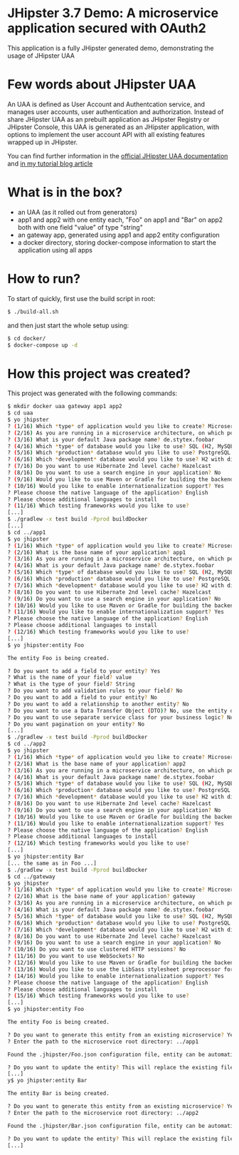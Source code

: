 # JHipster 3.7 Demo: A microservice application secured with OAuth2
This application is a fully JHipster generated demo, demonstrating the usage of JHipster UAA


# Few words about JHipster UAA

An UAA is defined as User Account and Authentcation service, and manages user accounts, user authentication and authorization.
Instead of share JHipster UAA as an prebuilt application as JHipster Registry or JHipster Console, this UAA is generated as an
JHipster application, with options to implement the user account API with all existing features wrapped up in JHipster.

You can find further information in the [official JHipster UAA documentation][] and [in my tutorial blog article][]

# What is in the box?

* an UAA (as it rolled out from generators)
* app1 and app2 with one entity each, "Foo" on app1 and "Bar" on app2 both with one field "value" of type "string"
* an gateway app, generated using app1 and app2 entity configuration
* a docker directory, storing docker-compose information to start the application using all apps

# How to run?

To start of quickly, first use the build script in root:

``` sh
$ ./build-all.sh
```

and then just start the whole setup using:


``` sh
$ cd docker/
$ docker-compose up -d
```
# How this project was created?

This project was generated with the following commands:

``` sh
$ mkdir docker uaa gateway app1 app2
$ cd uaa
$ yo jhipster
? (1/16) Which *type* of application would you like to create? Microservice UAA service
? (2/16) As you are running in a microservice architecture, on which port would like your server to run? It should be unique to avoid port conflicts. 9999
? (3/16) What is your default Java package name? de.stytex.foobar
? (4/16) Which *type* of database would you like to use? SQL (H2, MySQL, PostgreSQL, Oracle)
? (5/16) Which *production* database would you like to use? PostgreSQL
? (6/16) Which *development* database would you like to use? H2 with disk-based persistence
? (7/16) Do you want to use Hibernate 2nd level cache? Hazelcast
? (8/16) Do you want to use a search engine in your application? No
? (9/16) Would you like to use Maven or Gradle for building the backend? Gradle
? (10/16) Would you like to enable internationalization support? Yes
? Please choose the native language of the application? English
? Please choose additional languages to install
? (11/16) Which testing frameworks would you like to use?
[...]
$ ./gradlew -x test build -Pprod buildDocker
[...]
$ cd ../app1
$ yo jhipster
? (1/16) Which *type* of application would you like to create? Microservice application
? (2/16) What is the base name of your application? app1
? (3/16) As you are running in a microservice architecture, on which port would like your server to run? It should be unique to avoid port conflicts. 8081
? (4/16) What is your default Java package name? de.stytex.foobar
? (5/16) Which *type* of database would you like to use? SQL (H2, MySQL, PostgreSQL, Oracle)
? (6/16) Which *production* database would you like to use? PostgreSQL
? (7/16) Which *development* database would you like to use? H2 with disk-based persistence
? (8/16) Do you want to use Hibernate 2nd level cache? Hazelcast
? (9/16) Do you want to use a search engine in your application? No
? (10/16) Would you like to use Maven or Gradle for building the backend? Gradle
? (11/16) Would you like to enable internationalization support? Yes
? Please choose the native language of the application? English
? Please choose additional languages to install
? (12/16) Which testing frameworks would you like to use?
[...]
$ yo jhipster:entity Foo

The entity Foo is being created.

? Do you want to add a field to your entity? Yes
? What is the name of your field? value
? What is the type of your field? String
? Do you want to add validation rules to your field? No
? Do you want to add a field to your entity? No
? Do you want to add a relationship to another entity? No
? Do you want to use a Data Transfer Object (DTO)? No, use the entity directly
? Do you want to use separate service class for your business logic? No, the REST controller should use the repository directly
? Do you want pagination on your entity? No
[...]
$ ./gradlew -x test build -Pprod buildDocker
$ cd ../app2
$ yo jhipster
? (1/16) Which *type* of application would you like to create? Microservice application
? (2/16) What is the base name of your application? app2
? (3/16) As you are running in a microservice architecture, on which port would like your server to run? It should be unique to avoid port conflicts. 8082
? (4/16) What is your default Java package name? de.stytex.foobar
? (5/16) Which *type* of database would you like to use? SQL (H2, MySQL, PostgreSQL, Oracle)
? (6/16) Which *production* database would you like to use? PostgreSQL
? (7/16) Which *development* database would you like to use? H2 with disk-based persistence
? (8/16) Do you want to use Hibernate 2nd level cache? Hazelcast
? (9/16) Do you want to use a search engine in your application? No
? (10/16) Would you like to use Maven or Gradle for building the backend? Gradle
? (11/16) Would you like to enable internationalization support? Yes
? Please choose the native language of the application? English
? Please choose additional languages to install
? (12/16) Which testing frameworks would you like to use?
[...]
$ yo jhipster:entity Bar
[... the same as in Foo ...]
$ ./gradlew -x test build -Pprod buildDocker
$ cd ../gateway
$ yo jhipster
? (1/16) Which *type* of application would you like to create? Microservice gateway
? (2/16) What is the base name of your application? gateway
? (3/16) As you are running in a microservice architecture, on which port would like your server to run? It should be unique to avoid port conflicts. 8080
? (4/16) What is your default Java package name? de.stytex.foobar
? (5/16) Which *type* of database would you like to use? SQL (H2, MySQL, PostgreSQL, Oracle)
? (6/16) Which *production* database would you like to use? PostgreSQL
? (7/16) Which *development* database would you like to use? H2 with disk-based persistence
? (8/16) Do you want to use Hibernate 2nd level cache? Hazelcast
? (9/16) Do you want to use a search engine in your application? No
? (10/16) Do you want to use clustered HTTP sessions? No
? (11/16) Do you want to use WebSockets? No
? (12/16) Would you like to use Maven or Gradle for building the backend? Gradle
? (13/16) Would you like to use the LibSass stylesheet preprocessor for your CSS? No
? (14/16) Would you like to enable internationalization support? Yes
? Please choose the native language of the application? English
? Please choose additional languages to install
? (15/16) Which testing frameworks would you like to use?
[...]
$ yo jhipster:entity Foo

The entity Foo is being created.

? Do you want to generate this entity from an existing microservice? Yes
? Enter the path to the microservice root directory: ../app1

Found the .jhipster/Foo.json configuration file, entity can be automatically generated!

? Do you want to update the entity? This will replace the existing files for this entity, all your custom code will be overwritten Yes, re generate the entity
[...]
y$ yo jhipster:entity Bar

The entity Bar is being created.

? Do you want to generate this entity from an existing microservice? Yes
? Enter the path to the microservice root directory: ../app2

Found the .jhipster/Bar.json configuration file, entity can be automatically generated!

? Do you want to update the entity? This will replace the existing files for this entity, all your custom code will be overwritten Yes, re generate the entity
[...]


```


[official JHipster UAA documentation]: https://jhipster.github.io/using-uaa/
[in my tutorial blog article]: http://stytex.de/blog/2016/09/15/jhipster-3-dot-7-secure-service-communication/
